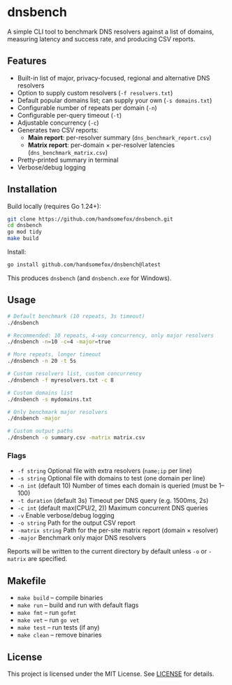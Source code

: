 # dnsbench

A simple CLI tool to benchmark DNS resolvers against a list of domains, measuring latency and success rate, and producing CSV reports.

## Features

- Built-in list of major, privacy-focused, regional and alternative DNS resolvers
- Option to supply custom resolvers (`-f resolvers.txt`)
- Default popular domains list; can supply your own (`-s domains.txt`)
- Configurable number of repeats per domain (`-n`)
- Configurable per-query timeout (`-t`)
- Adjustable concurrency (`-c`)
- Generates two CSV reports:
  - **Main report**: per-resolver summary (`dns_benchmark_report.csv`)
  - **Matrix report**: per-domain × per-resolver latencies (`dns_benchmark_matrix.csv`)
- Pretty-printed summary in terminal
- Verbose/debug logging

## Installation

Build locally (requires Go 1.24+):

```bash
git clone https://github.com/handsomefox/dnsbench.git
cd dnsbench
go mod tidy
make build
```

Install:

```bash
go install github.com/handsomefox/dnsbench@latest
```

This produces `dnsbench` (and `dnsbench.exe` for Windows).

## Usage

```bash
# Default benchmark (10 repeats, 3s timeout)
./dnsbench

# Recommended: 10 repeats, 4-way concurrency, only major resolvers
./dnsbench -n=10 -c=4 -major=true

# More repeats, longer timeout
./dnsbench -n 20 -t 5s

# Custom resolvers list, custom concurrency
./dnsbench -f myresolvers.txt -c 8

# Custom domains list
./dnsbench -s mydomains.txt

# Only benchmark major resolvers
./dnsbench -major

# Custom output paths
./dnsbench -o summary.csv -matrix matrix.csv
```

### Flags

- `-f string`
  Optional file with extra resolvers (`name;ip` per line)
- `-s string`
  Optional file with domains to test (one domain per line)
- `-n int` (default 10)
  Number of times each domain is queried (must be 1–100)
- `-t duration` (default 3s)
  Timeout per DNS query (e.g. 1500ms, 2s)
- `-c int` (default max(CPU/2, 2))
  Maximum concurrent DNS queries
- `-v`
  Enable verbose/debug logging
- `-o string`
  Path for the output CSV report
- `-matrix string`
  Path for the per-site matrix report (domain × resolver)
- `-major`
  Benchmark only major DNS resolvers

Reports will be written to the current directory by default unless `-o` or `-matrix` are specified.

## Makefile

- `make build` – compile binaries
- `make run` – build and run with default flags
- `make fmt` – run `gofmt`
- `make vet` – run `go vet`
- `make test` – run tests (if any)
- `make clean` – remove binaries

## License

This project is licensed under the MIT License. See [LICENSE](LICENSE) for details.
